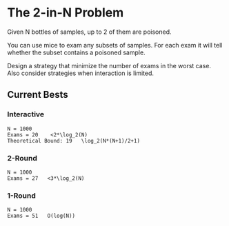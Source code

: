 # The 2-in-N Problem

Given N bottles of samples, up to 2 of them are poisoned.

You can use mice to exam any subsets of samples.  For each exam it will tell whether the subset contains a poisoned sample.

Design a strategy that minimize the number of exams in the worst case.  Also consider strategies when interaction is limited.

## Current Bests

### Interactive
```
N = 1000
Exams = 20    <2*\log_2(N)
Theoretical Bound: 19   \log_2(N*(N+1)/2+1)
```

### 2-Round
```
N = 1000
Exams = 27   <3*\log_2(N)
```

### 1-Round
```
N = 1000
Exams = 51   O(log(N))
```
